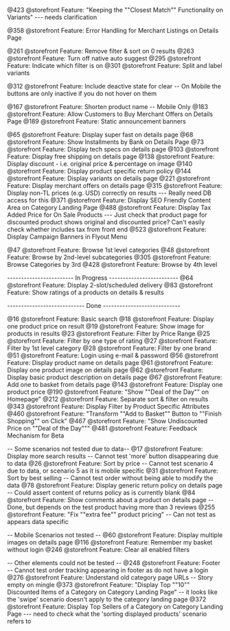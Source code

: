 @423 @storefront Feature: "Keeping the ""Closest Match"" Functionality on Variants"  --- needs clarification

@358 @storefront Feature: Error Handling for Merchant Listings on Details Page

@261 @storefront Feature: Remove filter & sort on 0 results
@263 @storefront Feature: Turn off native auto suggest
@295 @storefront Feature: Indicate which filter is on
@301 @storefront Feature: Split and label variants 

@312 @storefront Feature: Include deactive state for clear -- On Mobile the buttons are only inactive if you do not hover on them

@167 @storefront Feature: Shorten product name   -- Mobile Only
@183 @storefront Feature: Allow Customers to Buy Merchant Offers on Details Page
@189 @storefront Feature: Static announcement banners 

@65 @storefront Feature: Display super fast on details page
@68 @storefront Feature: Show Installments by Bank on Details Page
@73 @storefront Feature: Display tech specs on details page
@103 @storefront Feature: Display free shipping on details page
@138 @storefront Feature: Display discount - i.e. original price & percentage on image
@140 @storefront Feature: Display product specific return policy
@144 @storefront Feature: Display variants on details page
@221 @storefront Feature: Display merchant offers on details page
@315 @storefront Feature: Display non-TL prices (e.g. USD) correctly on results --- Really need DB access for this
@371 @storefront Feature: Display SEO Friendly Content Area on Category Landing Page
@488 @storefront Feature: Display Tax Added Price for On Sale Products --- Just check that product page for discounted product shows original and discounted price?  Can't easily check whether includes tax from front end
@523 @storefront Feature: Display Campaign Banners in Flyout Menu

@47 @storefront Feature: Browse 1st level categories
@48 @storefront Feature: Browse by 2nd-level subcategories
@305 @storefront Feature: Browse Categories by 3rd
@428 @storefront Feature: Browse by 4th level

------------------------ In Progress -------------------------
@64 @storefront Feature: Display 2-slot/scheduled delivery
@83 @storefront Feature: Show ratings of a products on details & results

---------------------------- Done ----------------------------

@16 @storefront Feature: Basic search
@18 @storefront Feature: Display one product price on result
@19 @storefront Feature: Show image for products in results
@23 @storefront Feature: Filter by Price Range
@25 @storefront Feature: Filter by one type of rating
@27 @storefront Feature: Filter by 1st level category
@28 @storefront Feature: Filter by one brand
@51 @storefront Feature: Login using e-mail & password
@56 @storefront Feature: Display product name on details page
@61 @storefront Feature: Display one product image on details page
@62 @storefront Feature: Display basic product description on details page
@67 @storefront Feature: Add one to basket from details page
@143 @storefront Feature: Display one product price
@190 @storefront Feature: "Show ""Deal of the Day"" on Homepage"
@212 @storefront Feature: Separate sort & filter on results
@343 @storefront Feature: Display Filter by Product Specific Attributes
@460 @storefront Feature: "Transform ""Add to Basket"" Button to ""Finish Shopping"" on Click"
@467 @storefront Feature: "Show Undiscounted Price on ""Deal of the Day"""
@481 @storefront Feature: Feedback Mechanism for Beta


-- Some scenarios not tested due to data--
@17 @storefront Feature: Display more search results -- Cannot test 'more' button disappearing due to data
@26 @storefront Feature: Sort by price -- Cannot test scenario 4 due to data, or scenario 5 as it is mobile specific
@31 @storefront Feature: Sort by best selling -- Cannot test order without being able to modify the data
@78 @storefront Feature: Display generic return policy on details page -- Could assert content of returns policy as is currently blank
@84 @storefront Feature: Show comments about a product on details page -- Done, but depends on the test product having more than 3 reviews
@255 @storefront Feature: "Fix ""extra fee"" product pricing" -- Can not test as appears data specific



-- Mobile Scenarios not tested --
@60 @storefront Feature: Display multiple images on details page
@116 @storefront Feature: Remember my basket without login
@246 @storefront Feature: Clear all enabled filters


-- Other elements could not be tested --
@248 @storefront Feature: Footer -- Cannot test order tracking appearing in footer as do not have a login
@276 @storefront Feature: Understand old category page URLs -- Story empty on mingle
@373 @storefront Feature: "Display Top ""10"" Discounted Items of a Category on Category Landing Page" -- it looks like the 'swipe' scenario doesn't apply to the category landing page
@372 @storefront Feature: Display Top Sellers of a Category on Category Landing Page --- need to check what the 'sorting displayed products' scenario refers to

